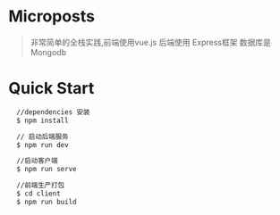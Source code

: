 # Microposts
> 非常简单的全栈实践,前端使用vue.js 后端使用 Express框架 数据库是Mongodb  

# Quick Start
```bash
  //dependencies 安装
  $ npm install

  // 启动后端服务
  $ npm run dev

  //启动客户端
  $ npm run serve

  //前端生产打包
  $ cd client
  $ npm run build
```
